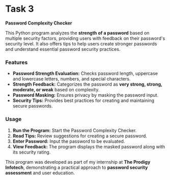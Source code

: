 # **Task 3**  
**Password Complexity Checker**  

This Python program analyzes the **strength of a password** based on multiple security factors, providing users with feedback on their password's security level. It also offers tips to help users create stronger passwords and understand essential password security practices.  

### **Features**  

- **Password Strength Evaluation:** Checks password length, uppercase and lowercase letters, numbers, and special characters.  
- **Strength Feedback:** Categorizes the password as **very strong, strong, moderate, or weak** based on complexity.  
- **Password Masking:** Ensures privacy by masking the password input.  
- **Security Tips:** Provides best practices for creating and maintaining secure passwords.  

### **Usage**  

1. **Run the Program:** Start the Password Complexity Checker.  
2. **Read Tips:** Review suggestions for creating a secure password.  
3. **Enter Password:** Input the password to be evaluated.  
4. **View Feedback:** The program displays the masked password along with its security rating.  

This program was developed as part of my internship at **The Prodigy Infotech**, demonstrating a practical approach to **password security assessment** and user education.